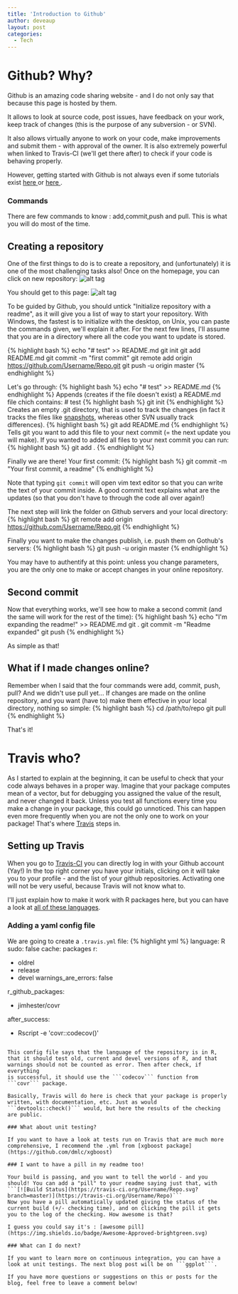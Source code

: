 ```yaml
---
title: 'Introduction to Github'
author: deveaup
layout: post
categories:
  - Tech
---
```


# Github? Why?

Github is an amazing code sharing website - and I do not only say that because this page is hosted by them.

<!--more-->

It allows to look at source code, post issues, have feedback on your work, keep track of changes (this is the purpose of any subversion - or SVN).

It also allows virtually anyone to work on your code, make improvements and submit them - with approval of the owner. It is also extremely powerful when linked
to Travis-CI (we'll get there after) to check if your code is behaving properly.

 However, getting started with Github is not always even if some tutorials exist <a href="https://guides.github.com/activities/hello-world/"> here </a> or
<a href="https://help.github.com/articles/good-resources-for-learning-git-and-github/"> here </a>.

### Commands

There are few commands to know : add,commit,push and pull. This is what you will do most of the time.

## Creating a repository
One of the first things to do is to create a repository, and (unfortunately) it is one of the most challenging tasks also!
Once on the homepage, you can click on new repository: 
![alt tag](http://deveaup.github.io/images/new_rep.png)

You should get to this page:
![alt tag](http://deveaup.github.io/images/New_rep_page.png)

To be guided by Github, you should untick "Initialize repository with a readme", as it will give you a list of way to start your repository.
With Windows, the fastest is to initialize with the desktop, on Unix, you can paste the commands given, we'll explain it after. 
For the next few lines, I'll assume that you are in a directory where all the code you want to update is stored.
 
{% highlight bash %}
echo "# test" >> README.md
git init
git add README.md
git commit -m "first commit"
git remote add origin https://github.com/Username/Repo.git
git push -u origin master
{% endhighlight %}

Let's go through:
{% highlight bash %}
echo "# test" >> README.md
{% endhighlight %}
Appends (creates if the file doesn't exist) a README.md file chich contains: # test
{% highlight bash %}
git init
{% endhighlight %}
Creates an empty .git directory, that is used to track the changes (in fact it tracks the files like [snapshots](https://git-scm.com/book/en/v2/Getting-Started-Git-Basics), whereas other SVN usually track differences).
 {% highlight bash %}
git add README.md
{% endhighlight %}
Tells git you want to add this file to your next commit (= the next update you will make). If you wanted to added all files to your next commit you can run:
{% highlight bash %}
git add .
{% endhighlight %}

Finally we are there! Your first commit:
{% highlight bash %}
git commit -m "Your first commit, a readme"
{% endhighlight %}

Note that typing ```git commit``` will open vim text editor so that you can write the text of your commit inside. 
A good commit text explains what are the updates (so that you don't have to through the code all over again!)

The next step will link the folder on Github servers and your local directory:
{% highlight bash %}
git remote add origin https://github.com/Username/Repo.git
{% endhighlight %}

Finally you want to make the changes publish, i.e. push them on Gothub's servers:
{% highlight bash %}
git push -u origin master
{% endhighlight %}

You may have to authentify at this point: unless you change parameters, you are the only one to make or accept changes in your online repository.

## Second commit

Now that everything works, we'll see how to make a second commit (and the same will work for the rest of the time):
{% highlight bash %}
echo "I'm expanding the readme!" >> README.md
git .
git commit -m "Readme expanded"
git push
{% endhighlight %}

As simple as that!

## What if I made changes online?

Remember when I said that the four commands were add, commit, push, pull? And we didn't use pull yet...
If changes are made on the online repository, and you want (have to) make them effective in your local directory, nothing so simple:
{% highlight bash %}
cd /path/to/repo
git pull
{% endhighlight %}

That's it!

# Travis who?

As I started to explain at the beginning, it can be useful to check that your code always behaves in a proper way. 
Imagine that your package computes mean of a vector, but for debugging you assigned the value of the result, and never changed it back. Unless you test all functions every time you make
a change in your package, this could go unnoticed. This can happen even more frequently when you are not the only one to work on your package!
That's where [Travis](https://travis-ci.org/) steps in.

## Setting up Travis

When you go to [Travis-CI](https://travis-ci.org/) you can directly log in with your Github account (Yay!)
In the top right corner you have your initials, clicking on it will take you to your profile - and the list of your github repositories. Activating one will not be very useful, because Travis will not know what to.

I'll just explain how to make it work with R packages here, but you can have a look at [all of these languages](https://docs.travis-ci.com/user/getting-started).

### Adding a yaml config file

We are going to create a ```.travis.yml``` file:
{% highlight yml %}
language: R
sudo: false
cache: packages
r:
  - oldrel
  - release
  - devel
warnings_are_errors: false

r_github_packages:
  - jimhester/covr

after_success:
- Rscript -e 'covr::codecov()'
```

This config file says that the language of the repository is in R, that it should test old, current and devel versions of R, and that warnings should not be counted as error. Then after check, if everything 
is successful, it should use the ```codecov``` function from ```covr``` package.

Basically, Travis will do here is check that your package is properly written, with documentation, etc. Just as would ```devtools::check()``` would, but here the results of the checking are public.

### What about unit testing?

If you want to have a look at tests run on Travis that are much more comprehensive, I recommend the .yml from [xgboost package](https://github.com/dmlc/xgboost)

### I want to have a pill in my readme too!

Your build is passing, and you want to tell the world - and you should! You can add a "pill" to your readme saying just that, with 
```[![Build Status](https://travis-ci.org/Username/Repo.svg?branch=master)](https://travis-ci.org/Username/Repo)```
Now you have a pill automatically updated giving the status of the current build (+/- checking time), and on clicking the pill it gets you to the log of the checking. How awesome is that?

I guess you could say it's : [awesome pill](https://img.shields.io/badge/Awesome-Approved-brightgreen.svg)

### What can I do next?

If you want to learn more on continuous integration, you can have a look at unit testings. The next blog post will be on ```ggplot```.

If you have more questions or suggestions on this or posts for the blog, feel free to leave a comment below!
